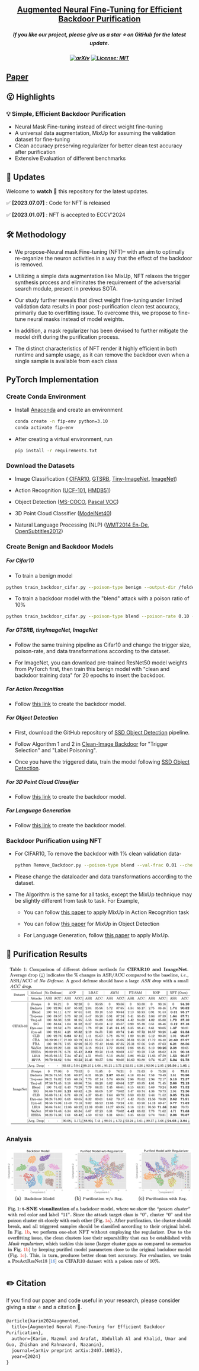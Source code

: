 
<h2 align="center"> <a href="https://github.com/nazmul-karim170/NFT-Augmented-Backdoor-Purification">Augmented Neural Fine-Tuning for Efficient
Backdoor Purification</a></h2>
<h5 align="center"> If you like our project, please give us a star ⭐ on GitHub for the latest update.  </h2>

<h5 align="center">

[![arXiv](https://img.shields.io/badge/Arxiv-2312.09313-b31b1b.svg?logo=arXiv)](https://arxiv.org/abs/2407.10052)
[![License: MIT](https://img.shields.io/badge/License-MIT-yellow.svg)](https://github.com/nazmul-karim170/NFT-Augmented-Backdoor-Purification/blob/main/LICENSE) 

</h5>

## [Paper](https://arxiv.org/abs/2407.10052) 


## 😮 Highlights


### 💡 Simple, Efficient Backdoor Purification 
- Neural Mask Fine-tuning instead of direct weight fine-tuning
- A universal data augmentation, MixUp for assuming the validation dataset for fine-tuning
- Clean accuracy preserving regularizer for better clean test accuracy after purification
- Extensive Evaluation of different benchmarks 

## 🚩 **Updates**

Welcome to **watch** 👀 this repository for the latest updates.

✅ **[2023.07.07]** : Code for NFT is released

✅ **[2023.01.07]** : NFT is accepted to ECCV'2024


## 🛠️ Methodology
* We propose–Neural mask Fine-tuning (NFT)– with an aim to optimally re-organize the neuron activities in a way that the effect of the backdoor is removed.

* Utilizing a simple data augmentation like MixUp, NFT relaxes the trigger synthesis process and eliminates the requirement of the adversarial search module, present in previous SOTA.

* Our study further reveals that direct weight fine-tuning under limited validation data results in poor post-purification clean test accuracy, primarily due to overfitting issue. To overcome this, we propose to
fine-tune neural masks instead of model weights.

* In addition, a mask regularizer has been devised to further mitigate the model drift during the purification process.
  
* The distinct characteristics of NFT render it highly efficient in both runtime and sample usage, as it can remove the backdoor even when a single sample is available from each class
  
## PyTorch Implementation 

### Create Conda Environment 

* Install <a href="https://docs.anaconda.com/anaconda/install/linux/">Anaconda</a> and create an environment
  
	```bash
	conda create -n fip-env python=3.10
 	conda activate fip-env
	```

* After creating a virtual environment, run
  
	```bash
	pip install -r requirements.txt
	```

### Download the Datasets  
* Image Classification ( <a href="https://www.kaggle.com/c/cifar-10/data">CIFAR10</a>, <a href="https://kaggle.com/datasets/meowmeowmeowmeowmeow/gtsrb-german-traffic-sign/data">GTSRB</a>, <a href="https://www.kaggle.com/datasets/nikhilshingadiya/tinyimagenet200">Tiny-ImageNet</a>, <a href="https://www.kaggle.com/c/imagenet-object-localization-challenge/data">ImageNet</a>)

* Action Recognition (<a href="https://www.kaggle.com/datasets/pevogam/ucf101">UCF-101</a>, <a href="https://www.kaggle.com/datasets/easonlll/hmdb51">HMDB51</a>)

* Object Detection (<a href="https://www.kaggle.com/datasets/sabahesaraki/2017-2017">MS-COCO</a>, <a href="https://www.kaggle.com/datasets/gopalbhattrai/pascal-voc-2012-dataset">Pascal VOC</a>)
  
* 3D Point Cloud Classifier (<a href="https://www.kaggle.com/datasets/balraj98/modelnet40-princeton-3d-object-dataset">ModelNet40</a>)

* Natural Language Processing (NLP) (<a href="https://www.kaggle.com/datasets/mohamedlotfy50/wmt-2014-english-german">WMT2014 En-De</a>, <a href="https://opus.nlpl.eu/OpenSubtitles/corpus/version/OpenSubtitles">OpenSubtitles2012</a>)


### Create Benign and Backdoor Models 

##### For Cifar10

* To train a benign model

```bash
python train_backdoor_cifar.py --poison-type benign --output-dir /folder/to/save --gpuid 0 
```

* To train a backdoor model with the "blend" attack with a poison ratio of 10%

```bash
python train_backdoor_cifar.py --poison-type blend --poison-rate 0.10 --output-dir /folder/to/save --gpuid 0 
```

##### For GTSRB, tinyImageNet, ImageNet

* Follow the same training pipeline as Cifar10 and change the trigger size, poison-rate, and data transformations according to the dataset.
  
* For ImageNet, you can download pre-trained ResNet50 model weights from PyTorch first, then train this benign model with "clean and backdoor training data" for 20 epochs to insert the backdoor.

##### For Action Recognition

* Follow <a href="https://github.com/ShihaoZhaoZSH/Video-Backdoor-Attack">this link</a> to create the backdoor model.
  
##### For Object Detection 

* First, download the GitHub repository of <a href="https://github.com/sgrvinod/a-PyTorch-Tutorial-to-Object-Detection">SSD Object Detection</a> pipeline.

* Follow Algorithm 1 and 2 in  <a href="https://openreview.net/pdf?id=rFQfjDC9Mt ">Clean-Image Backdoor</a> for "Trigger Selection" and "Label Poisoning".

* Once you have the triggered data, train the model following <a href="https://github.com/sgrvinod/a-PyTorch-Tutorial-to-Object-Detection">SSD Object Detection</a>.

##### For 3D Point Cloud Classifier

* Follow <a href="https://github.com/zhenxianglance/PCBA">this link</a> to create the backdoor model.

##### For Language Generation

* Follow <a href="https://github.com/ShannonAI/backdoor_nlg">this link</a> to create the backdoor model.



### Backdoor Purification using NFT

* For CIFAR10, To remove the backdoor with 1% clean validation data-
  
	```bash
	python Remove_Backdoor.py --poison-type blend --val-frac 0.01 --checkpoint "path/to/backdoor/model" --gpuid 0 
	```

* Please change the dataloader and data transformations according to the dataset.
   
* The Algorithm is the same for all tasks, except the MixUp technique may be slightly different from task to task. For Example,
  
	* You can follow <a href="https://arxiv.org/abs/2012.03457">this paper</a> to apply MixUp in Action Recognition task
   
  	* You can follow <a href="https://arxiv.org/html/2303.10343v2">this paper</a> for MixUp in Object Detection

  	* For Language Generation, follow <a href="https://aclanthology.org/2020.coling-main.305/">this paper</a> to apply MixUp.


## 🚀 Purification Results

<img src="assets/nft_results.png"/>

### Analysis

<img src="assets/nft_tsne.png"/>

## ✏️ Citation
If you find our paper and code useful in your research, please consider giving a star :star: and a citation :pencil:.

```
@article{karim2024augmented,
  title={Augmented Neural Fine-Tuning for Efficient Backdoor Purification},
  author={Karim, Nazmul and Arafat, Abdullah Al and Khalid, Umar and Guo, Zhishan and Rahnavard, Nazanin},
  journal={arXiv preprint arXiv:2407.10052},
  year={2024}
}
```
<!---->









	

